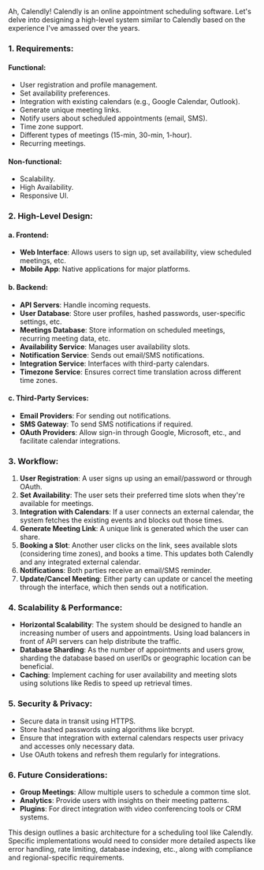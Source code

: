 Ah, Calendly! Calendly is an online appointment scheduling software. Let's delve into designing a high-level system similar to Calendly based on the experience I've amassed over the years.

### **1. Requirements**:

#### **Functional**:
- User registration and profile management.
- Set availability preferences.
- Integration with existing calendars (e.g., Google Calendar, Outlook).
- Generate unique meeting links.
- Notify users about scheduled appointments (email, SMS).
- Time zone support.
- Different types of meetings (15-min, 30-min, 1-hour).
- Recurring meetings.

#### **Non-functional**:
- Scalability.
- High Availability.
- Responsive UI.
  
### **2. High-Level Design**:

#### **a. Frontend**:
- **Web Interface**: Allows users to sign up, set availability, view scheduled meetings, etc.
- **Mobile App**: Native applications for major platforms.

#### **b. Backend**:
- **API Servers**: Handle incoming requests.
- **User Database**: Store user profiles, hashed passwords, user-specific settings, etc.
- **Meetings Database**: Store information on scheduled meetings, recurring meeting data, etc.
- **Availability Service**: Manages user availability slots.
- **Notification Service**: Sends out email/SMS notifications.
- **Integration Service**: Interfaces with third-party calendars.
- **Timezone Service**: Ensures correct time translation across different time zones.

#### **c. Third-Party Services**:
- **Email Providers**: For sending out notifications.
- **SMS Gateway**: To send SMS notifications if required.
- **OAuth Providers**: Allow sign-in through Google, Microsoft, etc., and facilitate calendar integrations.
  
### **3. Workflow**:

1. **User Registration**: A user signs up using an email/password or through OAuth.
2. **Set Availability**: The user sets their preferred time slots when they're available for meetings.
3. **Integration with Calendars**: If a user connects an external calendar, the system fetches the existing events and blocks out those times.
4. **Generate Meeting Link**: A unique link is generated which the user can share.
5. **Booking a Slot**: Another user clicks on the link, sees available slots (considering time zones), and books a time. This updates both Calendly and any integrated external calendar.
6. **Notifications**: Both parties receive an email/SMS reminder.
7. **Update/Cancel Meeting**: Either party can update or cancel the meeting through the interface, which then sends out a notification.

### **4. Scalability & Performance**:

- **Horizontal Scalability**: The system should be designed to handle an increasing number of users and appointments. Using load balancers in front of API servers can help distribute the traffic. 
- **Database Sharding**: As the number of appointments and users grow, sharding the database based on userIDs or geographic location can be beneficial.
- **Caching**: Implement caching for user availability and meeting slots using solutions like Redis to speed up retrieval times.

### **5. Security & Privacy**:

- Secure data in transit using HTTPS.
- Store hashed passwords using algorithms like bcrypt.
- Ensure that integration with external calendars respects user privacy and accesses only necessary data.
- Use OAuth tokens and refresh them regularly for integrations.

### **6. Future Considerations**:

- **Group Meetings**: Allow multiple users to schedule a common time slot.
- **Analytics**: Provide users with insights on their meeting patterns.
- **Plugins**: For direct integration with video conferencing tools or CRM systems.

This design outlines a basic architecture for a scheduling tool like Calendly. Specific implementations would need to consider more detailed aspects like error handling, rate limiting, database indexing, etc., along with compliance and regional-specific requirements.


